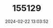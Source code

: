 ---
title: "155129"
category: "Pterois lunulata"
draft: false
date: 2024-02-22 13:03:52
languages:
  English: ["Dragon's Beard Fish", "Japanese Lionfish", "Luna Lion Fish"]
  Russian: ["Dal'nevostochnaya krylatka"]
  Undetermined: ["Lampurok"]
  Japanese: ["Minokasago"]
  French: ["Poisson Scorpion"]
---